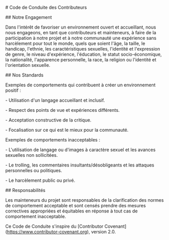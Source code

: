 \# Code de Conduite des Contributeurs



\## Notre Engagement



Dans l'intérêt de favoriser un environnement ouvert et accueillant, nous nous engageons, en tant que contributeurs et mainteneurs, à faire de la participation à notre projet et à notre communauté une expérience sans harcèlement pour tout le monde, quels que soient l'âge, la taille, le handicap, l'ethnie, les caractéristiques sexuelles, l'identité et l'expression de genre, le niveau d'expérience, l'éducation, le statut socio-économique, la nationalité, l'apparence personnelle, la race, la religion ou l'identité et l'orientation sexuelle.



\## Nos Standards



Exemples de comportements qui contribuent à créer un environnement positif :

\-   Utilisation d'un langage accueillant et inclusif.

\-   Respect des points de vue et expériences différents.

\-   Acceptation constructive de la critique.

\-   Focalisation sur ce qui est le mieux pour la communauté.



Exemples de comportements inacceptables :

\-   L'utilisation de langage ou d'images à caractère sexuel et les avances sexuelles non sollicitées.

\-   Le trolling, les commentaires insultants/désobligeants et les attaques personnelles ou politiques.

\-   Le harcèlement public ou privé.



\## Responsabilités



Les mainteneurs du projet sont responsables de la clarification des normes de comportement acceptable et sont censés prendre des mesures correctives appropriées et équitables en réponse à tout cas de comportement inacceptable.



Ce Code de Conduite s'inspire du \[Contributor Covenant](https://www.contributor-covenant.org), version 2.0.

